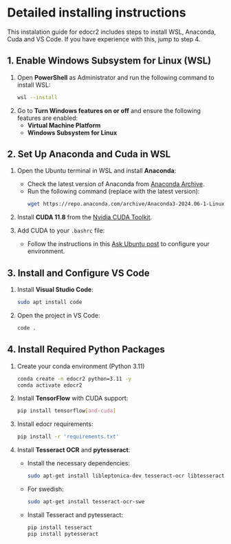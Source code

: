 # Detailed installing instructions
This instalation guide for edocr2 includes steps to install WSL, Anaconda, Cuda and VS Code. If you have experience with this, jump to step 4.

## 1. Enable Windows Subsystem for Linux (WSL)

1. Open **PowerShell** as Administrator and run the following command to install WSL:
    ```bash
    wsl --install
    ```
2. Go to **Turn Windows features on or off** and ensure the following features are enabled:
   - **Virtual Machine Platform**
   - **Windows Subsystem for Linux**

## 2. Set Up Anaconda and Cuda in WSL

1. Open the Ubuntu terminal in WSL and install **Anaconda**:
   - Check the latest version of Anaconda from [Anaconda Archive](https://repo.anaconda.com/archive/).
   - Run the following command (replace with the latest version):
     ```bash
     wget https://repo.anaconda.com/archive/Anaconda3-2024.06-1-Linux-x86_64.sh
     ```
   
2. Install **CUDA 11.8** from the [Nvidia CUDA Toolkit](https://developer.nvidia.com/cuda-toolkit).

3. Add CUDA to your `.bashrc` file:
   - Follow the instructions in this [Ask Ubuntu post](https://askubuntu.com/questions/885610/nvcc-version-command-says-nvcc-is-not-installed) to configure your environment.



## 3. Install and Configure VS Code

1. Install **Visual Studio Code**:
   ```bash
   sudo apt install code
   ```
2. Open the project in VS Code:
   ```bash
   code .
   ```

## 4. Install Required Python Packages
1. Create your conda environment (Python 3.11)
   ```bash
   conda create -n edocr2 python=3.11 -y
   conda activate edocr2
   ```

2. Install **TensorFlow** with CUDA support:
   ```bash
   pip install tensorflow[and-cuda]
   ```
3. Install edocr requirements:
   ```bash
   pip install -r 'requirements.txt'
   ```

4. Install **Tesseract OCR** and **pytesseract**:
   - Install the necessary dependencies:
     ```bash
     sudo apt-get install libleptonica-dev tesseract-ocr libtesseract-dev python3-pil tesseract-ocr-eng tesseract-ocr-script-latn tesseract-ocr-nor
     ```
   - For swedish:
     ```bash
     sudo apt-get install tesseract-ocr-swe
     ```
   - Install Tesseract and pytesseract:
     ```bash
     pip install tesseract
     pip install pytesseract
     ```